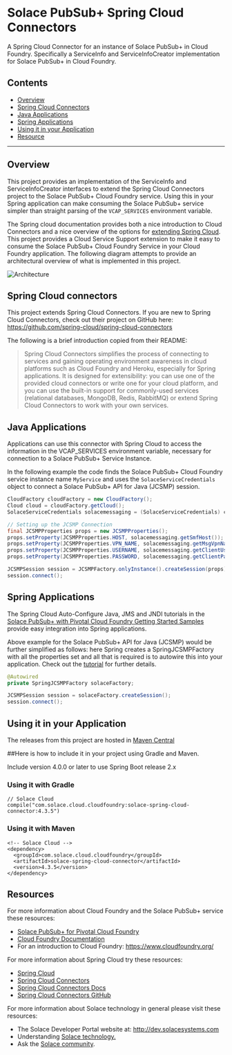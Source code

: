 # Solace PubSub+ Spring Cloud Connectors

A Spring Cloud Connector for an instance of Solace PubSub+ in Cloud Foundry. Specifically a ServiceInfo and ServiceInfoCreator implementation for Solace PubSub+ in Cloud Foundry.

## Contents

* [Overview](#overview)
* [Spring Cloud Connectors](#spring-cloud-connectors)
* [Java Applications](#java-applications)
* [Spring Applications](#spring-applications)
* [Using it in your Application](#using-it-in-your-application)
* [Resource](#resources)
---

## Overview

This project provides an implementation of the ServiceInfo and ServiceInfoCreator interfaces to extend the Spring Cloud Connectors project to the Solace PubSub+ Cloud Foundry service. Using this in your Spring application can make consuming the Solace PubSub+ service simpler than straight parsing of the `VCAP_SERVICES` environment variable.

The Spring cloud documentation provides both a nice introduction to Cloud Connectors and a nice overview of the options for [extending Spring Cloud](http://cloud.spring.io/spring-cloud-connectors/spring-cloud-connectors.html#_extending_spring_cloud_connectors). This project provides a Cloud Service Support extension to make it easy to consume the Solace PubSub+ Cloud Foundry Service in your Cloud Foundry application. The following diagram attempts to provide an architectural overview of what is implemented in this project.

![Architecture](resources/Architecture.png)

## Spring Cloud connectors

This project extends Spring Cloud Connectors. If you are new to Spring Cloud Connectors, check out their project on GitHub here: https://github.com/spring-cloud/spring-cloud-connectors

The following is a brief introduction copied from their README:

>Spring Cloud Connectors simplifies the process of connecting to services and gaining operating environment awareness in cloud platforms such as Cloud Foundry and Heroku, especially for Spring applications. It is designed for extensibility: you can use one of the provided cloud connectors or write one for your cloud platform, and you can use the built-in support for commonly-used services (relational databases, MongoDB, Redis, RabbitMQ) or extend Spring Cloud Connectors to work with your own services.

## Java Applications

Applications can use this connector with Spring Cloud to access the information in the VCAP_SERVICES environment variable, necessary for connection to a Solace PubSub+ Service Instance.

In the following example the code finds the Solace PubSub+ Cloud Foundry service instance name `MyService` and uses the `SolaceServiceCredentials` object to connect a Solace PubSub+ API for Java (JCSMP) session.

```java
CloudFactory cloudFactory = new CloudFactory();
Cloud cloud = cloudFactory.getCloud();
SolaceServiceCredentials solacemessaging = (SolaceServiceCredentials) cloud.getServiceInfo("MyService");

// Setting up the JCSMP Connection
final JCSMPProperties props = new JCSMPProperties();
props.setProperty(JCSMPProperties.HOST, solacemessaging.getSmfHost());
props.setProperty(JCSMPProperties.VPN_NAME, solacemessaging.getMsgVpnName());
props.setProperty(JCSMPProperties.USERNAME, solacemessaging.getClientUsername());
props.setProperty(JCSMPProperties.PASSWORD, solacemessaging.getClientPassword());

JCSMPSession session = JCSMPFactory.onlyInstance().createSession(props);
session.connect();
```

## Spring Applications

The Spring Cloud Auto-Configure Java, JMS and JNDI tutorials in the [Solace PubSub+ with Pivotal Cloud Foundry Getting Started Samples](https://dev.solace.com/samples/solace-samples-cloudfoundry-java/) provide easy integration into Spring applications.

Above example for the Solace PubSub+ API for Java (JCSMP) would be further simplified as follows: here Spring creates a SpringJCSMPFactory with all the properties set and all that is required is to autowire this into your application. Check out the [tutorial](https://dev.solace.com/samples/solace-samples-cloudfoundry-java/spring-cloud-autoconf-java/) for further details.

```java
@Autowired
private SpringJCSMPFactory solaceFactory;

JCSMPSession session = solaceFactory.createSession();
session.connect();
```

## Using it in your Application

The releases from this project are hosted in [Maven Central](http://search.maven.org/#search%7Cgav%7C1%7Cg%3A%22com.solace.cloud.cloudfoundry%22%20AND%20a%3A%22solace-spring-cloud-connector%22)

##Here is how to include it in your project using Gradle and Maven.

Include version 4.0.0 or later to use Spring Boot release 2.x

### Using it with Gradle

```
// Solace Cloud
compile("com.solace.cloud.cloudfoundry:solace-spring-cloud-connector:4.3.5")
```

### Using it with Maven

```
<!-- Solace Cloud -->
<dependency>
  <groupId>com.solace.cloud.cloudfoundry</groupId>
  <artifactId>solace-spring-cloud-connector</artifactId>
  <version>4.3.5</version>
</dependency>
```

## Resources

For more information about Cloud Foundry and the Solace PubSub+ service these resources:
- [Solace PubSub+ for Pivotal Cloud Foundry](http://docs.pivotal.io/solace-messaging/)
- [Cloud Foundry Documentation](http://docs.cloudfoundry.org/)
- For an introduction to Cloud Foundry: https://www.cloudfoundry.org/

For more information about Spring Cloud try these resources:
- [Spring Cloud](http://projects.spring.io/spring-cloud/)
- [Spring Cloud Connectors](http://cloud.spring.io/spring-cloud-connectors/)
- [Spring Cloud Connectors Docs](http://cloud.spring.io/spring-cloud-connectors/spring-cloud-connectors.html)
- [Spring Cloud Connectors GitHub](https://github.com/spring-cloud/spring-cloud-connectors)

For more information about Solace technology in general please visit these resources:

- The Solace Developer Portal website at: http://dev.solacesystems.com
- Understanding [Solace technology.](http://dev.solacesystems.com/tech/)
- Ask the [Solace community](http://dev.solacesystems.com/community/).
